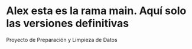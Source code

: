 # Alex esta es la rama main. Aquí solo las versiones definitivas
Proyecto de Preparación y Limpieza de Datos 
